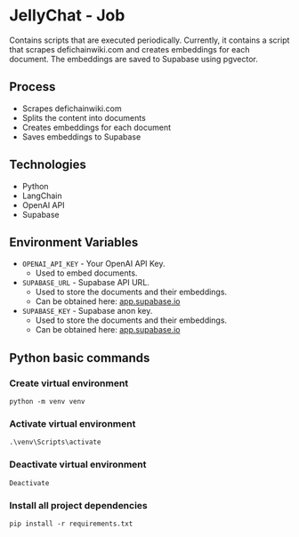 # JellyChat - Job

Contains scripts that are executed periodically. Currently, it contains a script that scrapes defichainwiki.com and creates embeddings for each document. The embeddings are saved to Supabase using pgvector.

## Process

- Scrapes defichainwiki.com
- Splits the content into documents
- Creates embeddings for each document
- Saves embeddings to Supabase

## Technologies

- Python
- LangChain
- OpenAI API
- Supabase

## Environment Variables

- `OPENAI_API_KEY` - Your OpenAI API Key.
  - Used to embed documents.
- `SUPABASE_URL` - Supabase API URL.
  - Used to store the documents and their embeddings.
  - Can be obtained here: [app.supabase.io](https://app.supabase.com/)
- `SUPABASE_KEY` - Supabase anon key.
  - Used to store the documents and their embeddings.
  - Can be obtained here: [app.supabase.io](https://app.supabase.com/)

## Python basic commands

### Create virtual environment

```
python -m venv venv
```

### Activate virtual environment

```
.\venv\Scripts\activate
```

### Deactivate virtual environment

```
Deactivate
```

### Install all project dependencies

```
pip install -r requirements.txt
```
